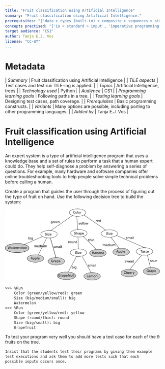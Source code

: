 ```yaml
---
title: "Fruit classification using Artificial Intelligence"
summary: "Fruit classification using Artificial Intelligence."
prerequisites: "['data > types (built-in) > composite > sequences > strings', 'imperative programming > variables > variable declaration']"
concepts practised: "['io > standard > input', 'imperative programming > variables > variable declaration', 'imperative programming > variables > assignment', 'control flow > conditionals', 'data > user-defined structures > trees']"
target audience: "CS1"
author: Tanja E.J. Vos
license: "CC-BY"
...
```


# Metadata

| *Summary*                     | Fruit classification using Artificial Intelligence |
| *TILE aspects*                | Test cases and test run TILE-ing is applied. |
| *Topics*                      | Artificial Intelligence, trees |
| *Technology used*             | Python |
| *Audience*                    | CS1 |
| *Programming learning goals*  | Following paths in a tree. |
| *Testing learning goals*      | Designing test cases, path coverage. |
| *Prerequisites*               | Basic programming constructs. |
| *Variants*                    | Many options are possible, including porting to other programming languages. | 
| *Added by*                    | Tanja E.J. Vos |   


# Fruit classification using Artificial Intelligence





An expert system is a type of artificial intelligence program that
uses a knowledge base and a set of rules to perform a task that a
human expert could do. They help self-diagnose a problem by
answering a series of questions. For example, many hardware and
software companies offer online troubleshooting tools to help people
solve simple technical problems before calling a human.

Create a program that guides the user through the process of
figuring out the type of fruit on hand. Use the following decision
tree to build the system:

![image](images/tree.png)

```small
>>> %Run 
    Color (green/yellow/red): green
    Size (big/medium/small): big
    Watermelon
>>> %Run 
    Color (green/yellow/red): yellow
    Shape (round/thin): round
    Size (big/small): big
    Grapefruit
```

To test your program very well you should have a test case for each
of the 9 fruits on the tree.

```testruntile
Insist that the students test their programs by giving them example
test executions and ask them to add more tests such that each
possible inputs occurs once.
```
